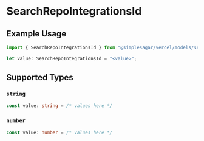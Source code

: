 # SearchRepoIntegrationsId

## Example Usage

```typescript
import { SearchRepoIntegrationsId } from "@simplesagar/vercel/models/searchrepoop.js";

let value: SearchRepoIntegrationsId = "<value>";
```

## Supported Types

### `string`

```typescript
const value: string = /* values here */
```

### `number`

```typescript
const value: number = /* values here */
```

